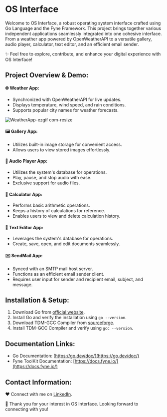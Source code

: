 # OS Interface

Welcome to OS Interface, a robust operating system interface crafted using Go Language and the Fyne Framework. This project brings together various independent applications seamlessly integrated into one cohesive interface. From a weather app powered by OpenWeatherAPI to a versatile gallery, audio player, calculator, text editor, and an efficient email sender.

✨ Feel free to explore, contribute, and enhance your digital experience with OS Interface! 

## Project Overview & Demo:

#### 🌐 Weather App:
  - Synchronized with OpenWeatherAPI for live updates.
  - Displays temperature, wind speed, and rain conditions.
  - Supports popular city names for weather forecasts.

![WeatherApp-ezgif com-resize](https://github.com/Abhiram-TK/OS-Interface/assets/158244906/3232227d-15e2-440c-9399-d30e37d27c99)

#### 🖼️ Gallery App:
  - Utilizes built-in image storage for convenient access.
  - Allows users to view stored images effortlessly.

#### 🎵 Audio Player App:
  - Utilizes the system's database for operations.
  - Play, pause, and stop audio with ease.
  - Exclusive support for audio files.

#### 🧮 Calculator App:
  - Performs basic arithmetic operations.
  - Keeps a history of calculations for reference.
  - Enables users to view and delete calculation history.

#### 📝 Text Editor App:
  - Leverages the system's database for operations.
  - Create, save, open, and edit documents seamlessly.

#### ✉️ SendMail App:
  - Synced with an SMTP mail host server.
  - Functions as an efficient email sender client.
  - Requires user input for sender and recipient email, subject, and message.

## Installation & Setup:

1. Download Go from [official website](https://go.dev/).
2. Install Go and verify the installation using `go --version`.
3. Download TDM-GCC Compiler from [sourceforge](https://sourceforge.net/projects/tdm-gcc/).
4. Install TDM-GCC Compiler and verify using `gcc --version`.

## Documentation Links:

- Go Documentation: [https://go.dev/doc/](https://go.dev/doc/)
- Fyne ToolKit Documentation: [https://docs.fyne.io/](https://docs.fyne.io/) 

## Contact Information:

❤️ Connect with me on [LinkedIn](#insert_linkedin_profile_link_here). 

🌟 Thank you for your interest in OS Interface. Looking forward to connecting with you!
